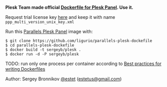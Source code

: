**Plesk Team made official [Dockerfile for Plesk Panel](https://github.com/plesk/docker). Use it.**

Request trial license key [here](http://sp.parallels.com/products/plesk/trial/)
and keep it with name ```ppp_multi_version_unix_key.xml```

Run this [Parallels Plesk Panel](https://support.plesk.com/hc/en-us/articles/213912465-How-to-get-a-trial-license-for-Plesk-) image with:

    $ git clone https://github.com/ligurio/parallels-plesk-dockefile
    $ cd parallels-plesk-dockefile
    $ docker build -t sergeyb/plesk .
    $ docker run -d -P sergeyb/plesk

TODO: run only one process per container according to [Best practices for writing Dockerfiles](https://docs.docker.com/articles/dockerfile_best-practices/#run-only-one-process-per-container)

Author: Sergey Bronnikov [@estet](https://twitter.com/estet) (estetus@gmail.com)

[Discussion]: https://www.reddit.com/r/Dockerfiles/comments/2oyx3y/parallels_plesk_panel/

